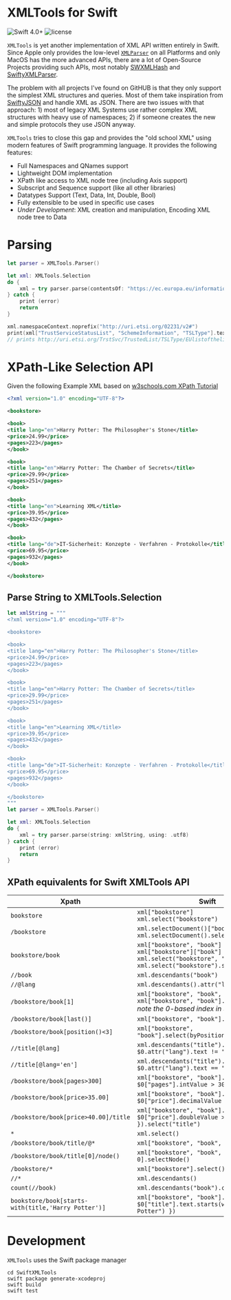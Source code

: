# XMLTools for Swift

![Swift 4.0+](https://img.shields.io/badge/Swift-4.0+-orange.svg)
![license](https://img.shields.io/github/license/mashape/apistatus.svg)

```XMLTools``` is yet another implementation of XML API written entirely in Swift. Since Apple only provides the low-level [```XMLParser```](https://developer.apple.com/documentation/foundation/xmlparser)
on all Platforms and only MacOS has the more advanced APIs, there are a lot of Open-Source Projects providing such APIs, most notably [SWXMLHash](https://github.com/drmohundro/SWXMLHash) and [SwiftyXMLParser](https://github.com/yahoojapan/SwiftyXMLParser).

The problem with all projects I've found on GitHUB is that they only support the simplest XML structures and queries. Most of them take inspiration from [SwiftyJSON](https://github.com/SwiftyJSON/SwiftyJSON) and handle XML as JSON. There are two issues with that approach: 1) most of legacy XML Systems use rather complex XML structures with heavy use of namespaces; 2) if someone creates the new and simple protocols they use JSON anyway.

```XMLTools``` tries to close this gap and provides the "old school XML" using modern features of Swift programming language. It provides the following features:

* Full Namespaces and QNames support
* Lightweight DOM implementation
* XPath like access to XML node tree (including Axis support)
* Subscript and Sequence support (like all other libraries)
* Datatypes Support (Text, Data, Int, Double, Bool)
* Fully extensible to be used in specific use cases
* _Under Development_: XML creation and manipulation, Encoding XML node tree to Data

# Parsing
```swift
let parser = XMLTools.Parser()

let xml: XMLTools.Selection
do {
    xml = try parser.parse(contentsOf: "https://ec.europa.eu/information_society/policy/esignature/trusted-list/tl-mp.xml")
} catch {
    print (error)
    return
}

xml.namespaceContext.noprefix("http://uri.etsi.org/02231/v2#")
print(xml["TrustServiceStatusList", "SchemeInformation", "TSLType"].text)
// prints http://uri.etsi.org/TrstSvc/TrustedList/TSLType/EUlistofthelists

```

# XPath-Like Selection API

Given the following Example XML based on [w3schools.com XPath Tutorial](https://www.w3schools.com/xml/xpath_syntax.asp)
```xml
<?xml version="1.0" encoding="UTF-8"?>

<bookstore>

<book>
<title lang="en">Harry Potter: The Philosopher's Stone</title>
<price>24.99</price>
<pages>223</pages>
</book>

<book>
<title lang="en">Harry Potter: The Chamber of Secrets</title>
<price>29.99</price>
<pages>251</pages>
</book>

<book>
<title lang="en">Learning XML</title>
<price>39.95</price>
<pages>432</pages>
</book>

<book>
<title lang="de">IT-Sicherheit: Konzepte - Verfahren - Protokolle</title>
<price>69.95</price>
<pages>932</pages>
</book>

</bookstore>
```

## Parse String to XMLTools.Selection
```swift
let xmlString = """
<?xml version="1.0" encoding="UTF-8"?>

<bookstore>

<book>
<title lang="en">Harry Potter: The Philosopher's Stone</title>
<price>24.99</price>
<pages>223</pages>
</book>

<book>
<title lang="en">Harry Potter: The Chamber of Secrets</title>
<price>29.99</price>
<pages>251</pages>
</book>

<book>
<title lang="en">Learning XML</title>
<price>39.95</price>
<pages>432</pages>
</book>

<book>
<title lang="de">IT-Sicherheit: Konzepte - Verfahren - Protokolle</title>
<price>69.95</price>
<pages>932</pages>
</book>

</bookstore>
"""
let parser = XMLTools.Parser()

let xml: XMLTools.Selection
do {
    xml = try parser.parse(string: xmlString, using: .utf8)
} catch {
    print (error)
    return
}
```

## XPath equivalents for Swift XMLTools API


| Xpath | Swift |
|-------|-------|
| ```bookstore``` | ```xml["bookstore"]```<br/>```xml.select("bookstore")```|
| ```/bookstore``` | ```xml.selectDocument()["bookstore"]```<br/>```xml.selectDocument().select("bookstore")```|
| ```bookstore/book``` |```xml["bookstore", "book"]```<br/>```xml["bookstore"]["book"]```<br/>```xml.select("bookstore", "book")```<br/>```xml.select("bookstore").select("book")```|
| ```//book``` | ```xml.descendants("book")```|
| ```//@lang``` | ```xml.descendants().attr("lang")``` |
| ```/bookstore/book[1]``` |```xml["bookstore", "book", 0]```<br/>```xml["bookstore", "book"].item(0)```<br/>*note the 0-based index in Swift* |
| ```/bookstore/book[last()]``` | ```xml["bookstore", "book"].last()```|
| ```/bookstore/book[position()<3]```| ```xml["bookstore", "book"].select(byPosition: { $0 < 2 })```|
| ```//title[@lang]```| ```xml.descendants("title").select({ $0.attr("lang").text != "" })```|
| ```//title[@lang='en']```| ```xml.descendants("title").select({ $0.attr("lang").text == "en" })```|
| ```/bookstore/book[pages>300]```| ```xml["bookstore", "book"].select({ $0["pages"].intValue > 300 })```|
| ```/bookstore/book[price>35.00]```| ```xml["bookstore", "book"].select({ $0["price"].decimalValue > 35 })```|
| ```/bookstore/book[price>40.00]/title```| ```xml["bookstore", "book"].select({ $0["price"].doubleValue > 40 }).select("title")```|
| ```*```| ```xml.select()```|
| ```/bookstore/book/title/@*```| ```xml["bookstore", "book", "title"].attr()```|
| ```/bookstore/book/title[0]/node()```| ```xml["bookstore", "book", "title", 0].selectNode()```|
| ```/bookstore/*```| ```xml["bookstore"].select()```|
| ```//*```| ```xml.descendants()```|
| ```count(//book)```| ```xml.descendants("book").count```|
| ```bookstore/book[starts-with(title,'Harry Potter')]```| ```xml["bookstore", "book"].select({ $0["title"].text.starts(with: "Harry Potter") })```|

# Development

```XMLTools``` uses the Swift package manager
```
cd SwiftXMLTools
swift package generate-xcodeproj
swift build
swift test
```
